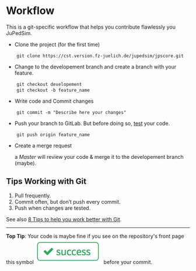 # Workflow

This is a git-specific workflow that helps you contribute flawlessly you JuPedSim.

- Clone the project (for the first time)

```
    git clone https://cst.version.fz-juelich.de/jupedsim/jpscore.git
```

- Change to the developement branch and create a branch with your feature.

```
    git checkout developement 
    git checkout -b feature_name
```

- Write code and Commit changes

```
    git commit -m "Describe here your changes"
```

- Push your branch to GitLab. But before doing so, [test](pushing) your code.

```
    git push origin feature_name
```
    
- Create a merge request

    a *Master* will review your code & merge it to the developement branch (maybe).

## Tips Working with Git
1. Pull frequently.
2. Commit often, but don’t push every commit.
3. Push when changes are tested.

See also [8 Tips to help you work better with Git](https://about.gitlab.com/2015/02/19/8-tips-to-help-you-work-better-with-git/).
___
**Top Tip**: Your code is maybe fine if you see on the repository's front page this symbol
![symbol](img/success.png) before your commit.

